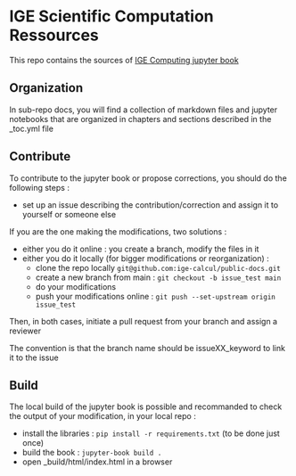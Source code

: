 # IGE Scientific Computation Ressources

This repo contains the sources of [IGE Computing jupyter book](https://ige-calcul.github.io/public-docs/docs/index.html)

## Organization

In sub-repo docs, you will find a collection of markdown files and jupyter notebooks that are organized in chapters and sections described in the _toc.yml file

## Contribute

To contribute to the jupyter book or propose corrections, you should do the following steps :
  - set up an issue describing the contribution/correction and assign it to yourself or someone else
 
If you are the one making the modifications, two solutions :
  - either you do it online : you create a branch, modify the files in it
  - either you do it locally (for bigger modifications or reorganization) :
     -  clone the repo locally ```git@github.com:ige-calcul/public-docs.git```
     -  create a new branch from main : ```git checkout -b issue_test main```
     -  do your modifications
     -  push your modifications online : ```git push --set-upstream origin issue_test```

Then, in both cases, initiate a pull request from your branch and assign a reviewer

The convention is that the branch name should be issueXX_keyword to link it to the issue 

## Build 

The local build of the jupyter book is possible and recommanded to check the output of your modification, in your local repo :
   - install the libraries : ```pip install -r requirements.txt``` (to be done just once)
   - build the book : ```jupyter-book build .```
   - open _build/html/index.html in a browser
